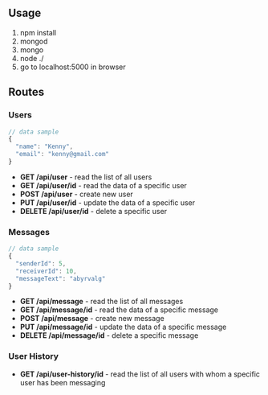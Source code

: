 ## Usage

1. npm install
2. mongod
3. mongo
4. node ./
5. go to localhost:5000 in browser

## Routes

### Users

```javascript
// data sample
{
  "name": "Kenny",
  "email": "kenny@gmail.com"
}
```

* **GET /api/user** - read the list of all users
* **GET /api/user/id** - read the data of a specific user
* **POST /api/user** - create new user
* **PUT /api/user/id** - update the data of a specific user
* **DELETE /api/user/id** - delete a specific user

### Messages

```javascript
// data sample
{
  "senderId": 5,
  "receiverId": 10,
  "messageText": "abyrvalg"
}
```

* **GET /api/message** - read the list of all messages
* **GET /api/message/id** - read the data of a specific message
* **POST /api/message** - create new message
* **PUT /api/message/id** - update the data of a specific message
* **DELETE /api/message/id** - delete a specific message

### User History
* **GET /api/user-history/id** - read the list of all users with whom a specific user has been messaging
